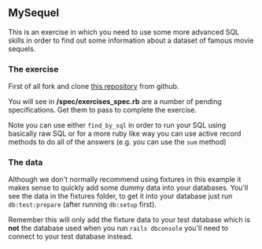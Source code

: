 ## MySequel

This is an exercise in which you need to use some more advanced SQL skills in order to find out some information about a dataset of famous movie sequels.

### The exercise

First of all fork and clone [this repository](https://github.com/maker-leo/mySequel) from github.

You will see in **/spec/exercises_spec.rb** are a number of pending specifications. Get them to pass to complete the exercise.

Note you can use either `find_by_sql` in order to run your SQL using basically raw SQL or for a more ruby like way you can use active record methods to do all of the answers (e.g. you can use the `sum` method)

### The data

Although we don't normally recommend using fixtures in this example it makes sense to quickly add some dummy data into your databases. You'll see the data in the fixtures folder, to get it into your database just run `db:test:prepare` (after running `db:setup` first).

Remember this will only add the fixture data to your test database which is **not** the database used when you run `rails dbconsole` you'll need to connect to your test database instead.